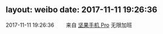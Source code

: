layout: weibo
date: 2017-11-11 19:26:36
---
<meta name="referrer" content="no-referrer" />

2017-11-11 19:26:36  &nbsp;&nbsp;&nbsp;&nbsp;&nbsp;&nbsp; 来自 <a href="http://app.weibo.com/t/feed/Z4AgP" rel="nofollow">坚果手机 Pro</a>
无限加班 ​​​
